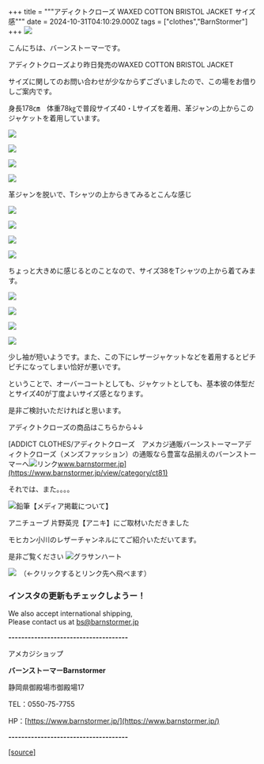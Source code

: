 +++
title = """アディクトクローズ WAXED COTTON BRISTOL JACKET サイズ感"""
date = 2024-10-31T04:10:29.000Z
tags = ["clothes","BarnStormer"]
+++
[![](https://stat.ameba.jp/user_images/20231023/16/barnstormer-go/b2/03/p/o0420015015354743273.png)](https://ameblo.jp/barnstormer-go/entry-12825670498.html)

こんにちは、バーンストーマーです。

アディクトクローズより昨日発売のWAXED COTTON BRISTOL JACKET 

サイズに関してのお問い合わせが少なからずございましたので、この場をお借りしご案内です。

身長178㎝　体重78㎏で普段サイズ40・Lサイズを着用、革ジャンの上からこのジャケットを着用しています。

[![](https://stat.ameba.jp/user_images/20241031/12/barnstormer-go/dc/ac/j/o0466070015504319837.jpg)](https://stat.ameba.jp/user_images/20241031/12/barnstormer-go/dc/ac/j/o0466070015504319837.jpg)

[![](https://stat.ameba.jp/user_images/20241031/12/barnstormer-go/9d/62/j/o0466070015504319838.jpg)](https://stat.ameba.jp/user_images/20241031/12/barnstormer-go/9d/62/j/o0466070015504319838.jpg)

[![](https://stat.ameba.jp/user_images/20241031/12/barnstormer-go/4a/90/j/o0466070015504319839.jpg)](https://stat.ameba.jp/user_images/20241031/12/barnstormer-go/4a/90/j/o0466070015504319839.jpg)

[![](https://stat.ameba.jp/user_images/20241031/12/barnstormer-go/a1/15/j/o0466070015504319843.jpg)](https://stat.ameba.jp/user_images/20241031/12/barnstormer-go/a1/15/j/o0466070015504319843.jpg)

革ジャンを脱いで、Tシャツの上からきてみるとこんな感じ

[![](https://stat.ameba.jp/user_images/20241031/12/barnstormer-go/bf/73/j/o0466070015504319845.jpg)](https://stat.ameba.jp/user_images/20241031/12/barnstormer-go/bf/73/j/o0466070015504319845.jpg)

[![](https://stat.ameba.jp/user_images/20241031/12/barnstormer-go/ec/6f/j/o0466070015504319848.jpg)](https://stat.ameba.jp/user_images/20241031/12/barnstormer-go/ec/6f/j/o0466070015504319848.jpg)

[![](https://stat.ameba.jp/user_images/20241031/12/barnstormer-go/7c/41/j/o0466070015504319849.jpg)](https://stat.ameba.jp/user_images/20241031/12/barnstormer-go/7c/41/j/o0466070015504319849.jpg)

[![](https://stat.ameba.jp/user_images/20241031/12/barnstormer-go/ae/8b/j/o0466070015504319852.jpg)](https://stat.ameba.jp/user_images/20241031/12/barnstormer-go/ae/8b/j/o0466070015504319852.jpg)

ちょっと大きめに感じるとのことなので、サイズ38をTシャツの上から着てみます。

[![](https://stat.ameba.jp/user_images/20241031/12/barnstormer-go/4c/69/j/o0466070015504319854.jpg)](https://stat.ameba.jp/user_images/20241031/12/barnstormer-go/4c/69/j/o0466070015504319854.jpg)

[![](https://stat.ameba.jp/user_images/20241031/12/barnstormer-go/e3/30/j/o0466070015504319855.jpg)](https://stat.ameba.jp/user_images/20241031/12/barnstormer-go/e3/30/j/o0466070015504319855.jpg)

[![](https://stat.ameba.jp/user_images/20241031/12/barnstormer-go/1d/87/j/o0466070015504319856.jpg)](https://stat.ameba.jp/user_images/20241031/12/barnstormer-go/1d/87/j/o0466070015504319856.jpg)

[![](https://stat.ameba.jp/user_images/20241031/12/barnstormer-go/bf/c0/j/o0466070015504319859.jpg)](https://stat.ameba.jp/user_images/20241031/12/barnstormer-go/bf/c0/j/o0466070015504319859.jpg)

少し袖が短いようです。また、この下にレザージャケットなどを着用するとピチピチになってしまい恰好が悪いです。

ということで、オーバーコートとしても、ジャケットとしても、基本彼の体型だとサイズ40が丁度よいサイズ感となります。

是非ご検討いただければと思います。

アディクトクローズの商品はこちらから↓↓

[ADDICT CLOTHES/アディクトクローズ　アメカジ通販バーンストーマーアディクトクローズ（メンズファッション）の通販なら豊富な品揃えのバーンストーマーへ![リンク](https://c.stat100.ameba.jp/ameblo/symbols/v3.20.0/svg/gray/editor_link.svg)www.barnstormer.jp](https://www.barnstormer.jp/view/category/ct81)

それでは、また。。。。

![鉛筆](https://stat100.ameba.jp/blog/ucs/img/char/char3/519.png)【メディア掲載について】

アニチューブ 片野英児【アニキ】にご取材いただきました

モヒカン小川のレザーチャンネルにてご紹介いただいてます。

是非ご覧ください ![グラサンハート](https://stat100.ameba.jp/blog/ucs/img/char/char3/148.png)

[![](https://stat.ameba.jp/user_images/20230412/16/barnstormer-go/6a/23/p/o0108010815269242493.png)](https://www.instagram.com/barnstormer_daily/)　（←クリックするとリンク先へ飛べます）

### インスタの更新もチェックしようー！

We also accept international shipping,  
Please contact us at bs@barnstormer.jp

**\-------------------------------------**

アメカジショップ

**バーンストーマーBarnstormer**

静岡県御殿場市御殿場17

TEL：0550-75-7755

HP：[https://www.barnstormer.jp/](https://www.barnstormer.jp/)

**\-------------------------------------**

[[source]](https://ameblo.jp/barnstormer-go/entry-12873269764.html)
